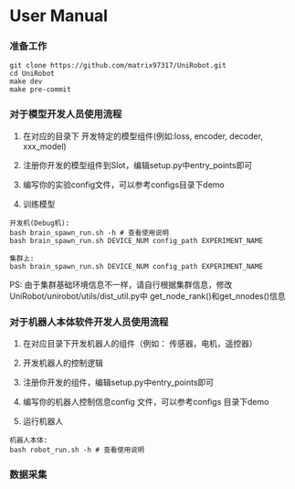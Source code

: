 # User Manual

### 准备工作
```
git clone https://github.com/matrix97317/UniRobot.git
cd UniRobot
make dev
make pre-commit
```

### 对于模型开发人员使用流程

1. 在对应的目录下 开发特定的模型组件(例如:loss, encoder, decoder, xxx_model)

2. 注册你开发的模型组件到Slot，编辑setup.py中entry_points即可

3. 编写你的实验config文件，可以参考configs目录下demo

4. 训练模型
```
开发机(Debug机):
bash brain_spawn_run.sh -h # 查看使用说明
bash brain_spawn_run.sh DEVICE_NUM config_path EXPERIMENT_NAME

集群上:
bash brain_spawn_run.sh DEVICE_NUM config_path EXPERIMENT_NAME
```
PS: 由于集群基础环境信息不一样，请自行根据集群信息，修改UniRobot/unirobot/utils/dist_util.py中 get_node_rank()和get_nnodes()信息

### 对于机器人本体软件开发人员使用流程

1. 在对应目录下开发机器人的组件（例如： 传感器，电机，遥控器）

2. 开发机器人的控制逻辑

3. 注册你开发的组件，编辑setup.py中entry_points即可

4. 编写你的机器人控制信息config 文件，可以参考configs 目录下demo

5. 运行机器人

```
机器人本体:
bash robot_run.sh -h # 查看使用说明

```

### 数据采集
